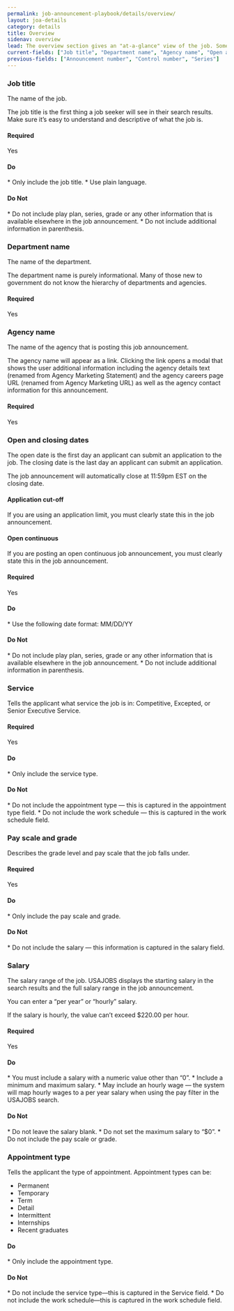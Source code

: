```yaml
---
permalink: job-announcement-playbook/details/overview/
layout: joa-details
category: details
title: Overview
sidenav: overview
lead: The overview section gives an "at-a-glance" view of the job. Some of this information appears on the search results card and entices a job seeker to open the job announcement.
current-fields: ["Job title", "Department name", "Agency name", "Open and closing dates", "Service", "Pay scale and grade", "Salary", "Appointment type", "Work schedule"]
previous-fields: ["Announcement number", "Control number", "Series"]
---
```


### Job title

The name of the job.

The job title is the first thing a job seeker will see in their search results.  Make sure it’s easy to understand and descriptive of what the job is.

#### Required
Yes

<div class="usajobs-recruitment-joa-playbook-details__container">
<div class="usajobs-recruitment-joa-playbook-details__do">
  <h4><span class="fa fa-check"></span> Do</h4>
  * Only include the job title.
  * Use plain language.
</div>
<div class="usajobs-recruitment-joa-playbook-details__do-not">
  <h4><span class="fa fa-times"></span> Do Not</h4>
  * Do not include play plan, series, grade or any other information that is available elsewhere in the job announcement.
  * Do not include additional information in parenthesis.
</div>
</div>

### Department name

The name of the department.

The department name is purely informational. Many of those new to government do not know the hierarchy of departments and agencies.

#### Required
Yes

### Agency name

The name of the agency that is posting this job announcement.

The agency name will appear as a link. Clicking the link opens a modal that shows the user additional information including the agency details text (renamed from Agency Marketing Statement) and the agency careers page URL (renamed from Agency Marketing URL) as well as the agency contact information for this announcement.

#### Required
Yes

### Open and closing dates

The open date is the first day an applicant can submit an application to the job.  The closing date is the last day an applicant can submit an application.

The job announcement will automatically close at 11:59pm EST on the closing date.  

#### Application cut-off

If you are using an application limit, you must clearly state this in the job announcement.  

#### Open continuous

If you are posting an open continuous job announcement, you must clearly state this in the job announcement.

#### Required
Yes

<div class="usajobs-recruitment-joa-playbook-details__container">
<div class="usajobs-recruitment-joa-playbook-details__do">
  <h4><span class="fa fa-check"></span> Do</h4>
  * Use the following date format: MM/DD/YY
</div>
<div class="usajobs-recruitment-joa-playbook-details__do-not">
  <h4><span class="fa fa-times"></span> Do Not</h4>
  * Do not include play plan, series, grade or any other information that is available elsewhere in the job announcement.
  * Do not include additional information in parenthesis.
</div>
</div>

### Service

Tells the applicant what service the job is in: Competitive, Excepted, or Senior Executive Service.

#### Required
Yes

<div class="usajobs-recruitment-joa-playbook-details__container">
<div class="usajobs-recruitment-joa-playbook-details__do">
  <h4><span class="fa fa-check"></span> Do</h4>
  * Only include the service type.
</div>
<div class="usajobs-recruitment-joa-playbook-details__do-not">
  <h4><span class="fa fa-times"></span> Do Not</h4>
  * Do not include the appointment type — this is captured in the appointment type field.
  * Do not include the work schedule — this is captured in the work schedule field.
</div>
</div>


### Pay scale and grade

Describes the grade level and pay scale that the job falls under.

#### Required
Yes

<div class="usajobs-recruitment-joa-playbook-details__container">
<div class="usajobs-recruitment-joa-playbook-details__do">
  <h4><span class="fa fa-check"></span> Do</h4>
  *	Only include the pay scale and grade.
</div>
<div class="usajobs-recruitment-joa-playbook-details__do-not">
  <h4><span class="fa fa-times"></span> Do Not</h4>
  * Do not include the salary — this information is captured in the salary field.
</div>
</div>

### Salary

The salary range of the job. USAJOBS displays the starting salary in the search results and the full salary range in the job announcement.

You can enter a “per year” or “hourly” salary.  

If the salary is hourly, the value can’t exceed $220.00 per hour.

#### Required
Yes

<div class="usajobs-recruitment-joa-playbook-details__container">
<div class="usajobs-recruitment-joa-playbook-details__do">
  <h4><span class="fa fa-check"></span> Do</h4>
  * You must include a salary with a numeric value other than “0”.
  * Include a minimum and maximum salary.
  * May include an hourly wage — the system will map hourly wages to a per year salary when using the pay filter in the USAJOBS search.
</div>
<div class="usajobs-recruitment-joa-playbook-details__do-not">
  <h4><span class="fa fa-times"></span> Do Not</h4>
  * Do not leave the salary blank.
  * Do not set the maximum salary to “$0”.
  * Do not include the pay scale or grade.
</div>
</div>

### Appointment type

Tells the applicant the type of appointment.  Appointment types can be:

*	Permanent
*	Temporary
*	Term
*	Detail
*	Intermittent
*	Internships
*	Recent graduates

<div class="usajobs-recruitment-joa-playbook-details__container">
<div class="usajobs-recruitment-joa-playbook-details__do">
  <h4><span class="fa fa-check"></span> Do</h4>
  * Only include the appointment type.
</div>
<div class="usajobs-recruitment-joa-playbook-details__do-not">
  <h4><span class="fa fa-times"></span> Do Not</h4>
  * Do not include the service type—this is captured in the Service field.
  * Do not include the work schedule—this is captured in the work schedule field.
</div>
</div>
